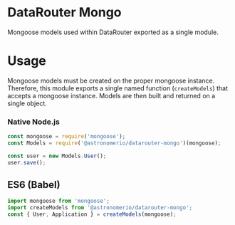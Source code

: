 # DataRouter Mongo
Mongoose models used within DataRouter exported as a single module.

# Usage
Mongoose models must be created on the proper mongoose instance.
Therefore, this module exports a single named function (`createModels`) that
accepts a mongoose instance. Models are then built and returned on a single
object.

### Native Node.js
```javascript
const mongoose = require('mongoose');
const Models = require('@astronomerio/datarouter-mongo')(mongoose);

const user = new Models.User();
user.save();
```

## ES6 (Babel)
```javascript
import mongoose from 'mongoose';
import createModels from '@astronomerio/datarouter-mongo';
const { User, Application } = createModels(mongoose);

```
